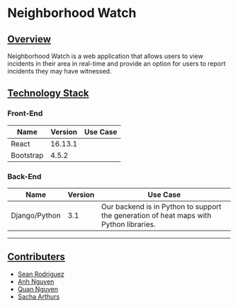 # Neighborhood Watch

## [Overview](#overview)
Neighborhood Watch is a web application that allows users to view incidents in their area in real-time and provide an option for users to report incidents they may have witnessed.

## [Technology Stack](#technology)
### Front-End

| Name | Version | Use Case | 
|------|---------| -------- |
| React | 16.13.1 | |
| Bootstrap | 4.5.2 | |


### Back-End
| Name | Version | Use Case | 
|------|---------| -------- |
| Django/Python | 3.1 | Our backend is in Python to support the generation of heat maps with Python libraries.
***
## [Contributers](#contributers)
- [Sean Rodriguez](https://linkedin.com/in/sero-dev)
- [Anh Nguyen](https://www.linkedin.com/in/anh-nguyen-72214b149/) 
- [Quan Nguyen](https://www.linkedin.com/in/quannguyen35/)
- [Sacha Arthurs](https://www.linkedin.com/in/sacha-arthurs)
